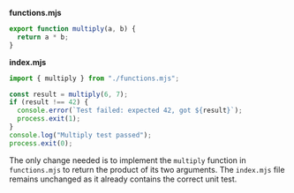 **functions.mjs**

```js
export function multiply(a, b) {
  return a * b;
}
```

**index.mjs**

```js
import { multiply } from "./functions.mjs";

const result = multiply(6, 7);
if (result !== 42) {
  console.error(`Test failed: expected 42, got ${result}`);
  process.exit(1);
}
console.log("Multiply test passed");
process.exit(0);
```

The only change needed is to implement the `multiply` function in `functions.mjs` to return the product of its two arguments. The `index.mjs` file remains unchanged as it already contains the correct unit test.